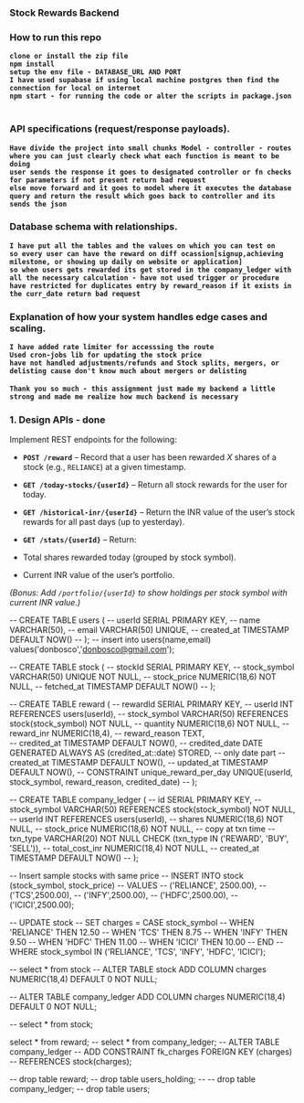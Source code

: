 ### Stock Rewards Backend

### How to run this repo
**`clone or install the zip file`**<br>
**`npm install`**<br>
**`setup the env file - DATABASE_URL AND PORT`**<br>
**`I have used supabase if using local machine postgres then find the connection for local on internet`**<br>
**`npm start - for running the code or alter the scripts in package.json`**<br><br>

### API specifications (request/response payloads).
**`Have divide the project into small chunks Model - controller - routes`**<br>
**`where you can just clearly check what each function is meant to be doing`**<br>
**`user sends the response it goes to designated controller or fn checks for parameters if not present return bad request`**<br>
**`else move forward and it goes to model where it executes the database query and return the result which goes back to controller and its sends the json`**<br>

### Database schema with relationships.
**`I have put all the tables and the values on which you can test on`**<br>
**`so every user can have the reward on diff ocassion[signup,achieving milestone, or showing up daily on website or application]`**<br>
**`so when users gets rewarded its get stored in the company_ledger with all the necessary calculation - have not used trigger or procedure`**<br>
**`have restricted for duplicates entry by reward_reason if it exists in the curr_date return bad request`**<br>

### Explanation of how your system handles edge cases and scaling.<br>
**`I have added rate limiter for accesssing the route`**<br>
**`Used cron-jobs lib for updating the stock price`**<br>
**`have not handled adjustments/refunds and Stock splits, mergers, or delisting cause don't know much about mergers or delisting`**<br>
<br>
**`Thank you so much - this assignment just made my backend a little strong and made me realize how much backend is necessary`**<br>

### 1. Design APIs - done
Implement REST endpoints for the following:
- **`POST /reward`** – Record that a user has been rewarded *X* shares of a stock
(e.g., `RELIANCE`) at a given timestamp. 
- **`GET /today-stocks/{userId}`** – Return all stock rewards for the user for today.
- **`GET /historical-inr/{userId}`** – Return the INR value of the user’s stock rewards
for all past days (up to yesterday).

- **`GET /stats/{userId}`** – Return:
 - Total shares rewarded today (grouped by stock symbol).
 - Current INR value of the user’s portfolio.
 
*(Bonus: Add `/portfolio/{userId}` to show holdings per stock symbol with current INR
value.)*



-- CREATE TABLE users (
--     userId SERIAL PRIMARY KEY,
--     name VARCHAR(50),
--     email VARCHAR(50) UNIQUE,
--     created_at TIMESTAMP DEFAULT NOW()
-- );
-- insert into users(name,email) values('donbosco','donbosco@gmail.com');

-- CREATE TABLE stock (
--     stockId SERIAL PRIMARY KEY,
--     stock_symbol VARCHAR(50) UNIQUE NOT NULL,
--     stock_price NUMERIC(18,6) NOT NULL,
--     fetched_at TIMESTAMP DEFAULT NOW()
-- );

-- CREATE TABLE reward (
--     rewardId SERIAL PRIMARY KEY,
--     userId INT REFERENCES users(userId),
--     stock_symbol VARCHAR(50) REFERENCES stock(stock_symbol) NOT NULL,
--     quantity NUMERIC(18,6) NOT NULL,
--     reward_inr NUMERIC(18,4), 
--     reward_reason TEXT,              
--     credited_at TIMESTAMP DEFAULT NOW(),
--     credited_date DATE GENERATED ALWAYS AS (credited_at::date) STORED, -- only date part
--     created_at TIMESTAMP DEFAULT NOW(),
--     updated_at TIMESTAMP DEFAULT NOW(),
--     CONSTRAINT unique_reward_per_day UNIQUE(userId, stock_symbol, reward_reason, credited_date)
-- );

-- CREATE TABLE company_ledger (
--     id SERIAL PRIMARY KEY,
--     stock_symbol VARCHAR(50) REFERENCES stock(stock_symbol) NOT NULL,
--     userId INT REFERENCES users(userId),
--     shares NUMERIC(18,6) NOT NULL,
--     stock_price NUMERIC(18,6) NOT NULL, -- copy at txn time
--     txn_type VARCHAR(20) NOT NULL CHECK (txn_type IN ('REWARD', 'BUY', 'SELL')),
--     total_cost_inr NUMERIC(18,4) NOT NULL,
--     created_at TIMESTAMP DEFAULT NOW()
-- );

-- Insert sample stocks with same price
-- INSERT INTO stock (stock_symbol, stock_price)
-- VALUES
--   ('RELIANCE', 2500.00),
--   ('TCS',2500.00),
--   ('INFY',2500.00),
--   ('HDFC',2500.00),
--   ('ICICI',2500.00);

-- UPDATE stock
-- SET charges = CASE stock_symbol
--     WHEN 'RELIANCE' THEN 12.50
--     WHEN 'TCS' THEN 8.75
--     WHEN 'INFY' THEN 9.50
--     WHEN 'HDFC' THEN 11.00
--     WHEN 'ICICI' THEN 10.00
-- END
-- WHERE stock_symbol IN ('RELIANCE', 'TCS', 'INFY', 'HDFC', 'ICICI');

-- select * from stock
-- ALTER TABLE stock ADD COLUMN charges NUMERIC(18,4) DEFAULT 0 NOT NULL;

-- ALTER TABLE company_ledger ADD COLUMN charges NUMERIC(18,4) DEFAULT 0 NOT NULL;

-- select * from stock;


select * from reward;
-- select * from company_ledger;
-- ALTER TABLE company_ledger
-- ADD CONSTRAINT fk_charges FOREIGN KEY (charges)
-- REFERENCES stock(charges);


-- drop table reward;
-- drop table users_holding;
-- -- drop table company_ledger;
-- drop table users;



